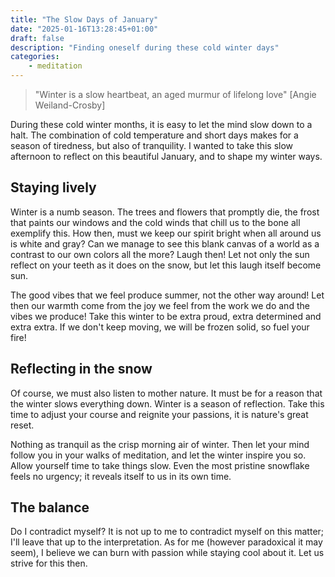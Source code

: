 ```yaml
---
title: "The Slow Days of January"
date: "2025-01-16T13:28:45+01:00"
draft: false
description: "Finding oneself during these cold winter days"
categories: 
    - meditation
---
```


> "Winter is a slow heartbeat, an aged murmur of lifelong love" [Angie Weiland-Crosby]

During these cold winter months, it is easy to let the mind slow down to a halt. The combination of cold temperature and short days makes for a season of tiredness, but also of tranquility. I wanted to take this slow afternoon to reflect on this beautiful January, and to shape my winter ways. 

## Staying lively
Winter is a numb season. The trees and flowers that promptly die, the frost that paints our windows and the cold winds that chill us to the bone all exemplify this. How then, must we keep our spirit bright when all around us is white and gray? Can we manage to see this blank canvas of a world as a contrast to our own colors all the more? Laugh then! Let not only the sun reflect on your teeth as it does on the snow, but let this laugh itself become sun. 

The good vibes that we feel produce summer, not the other way around! Let then our warmth come from the joy we feel from the work we do and the vibes we produce! Take this winter to be extra proud, extra determined and extra extra. If we don't keep moving, we will be frozen solid, so fuel your fire!

## Reflecting in the snow
Of course, we must also listen to mother nature. It must be for a reason that the winter slows everything down. Winter is a season of reflection. Take this time to adjust your course and reignite your passions, it is nature's great reset. 

Nothing as tranquil as the crisp morning air of winter. Then let your mind follow you in your walks of meditation, and let the winter inspire you so. Allow yourself time to take things slow. Even the most pristine snowflake feels no urgency; it reveals itself to us in its own time.

## The balance
Do I contradict myself? It is not up to me to contradict myself on this matter; I'll leave that up to the interpretation. As for me (however paradoxical it may seem), I believe we can burn with passion while staying cool about it. Let us strive for this then. 

